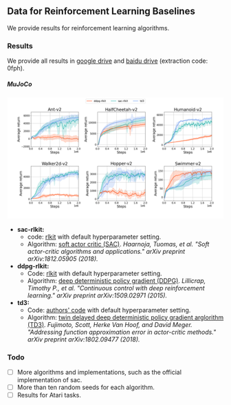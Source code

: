 ## Data for Reinforcement Learning Baselines

We provide results for reinforcement learning algorithms.  



### Results

We provide all results in [google drive](https://drive.google.com/drive/folders/199H4y2Rv_GxNWMPE7aspDXMeax8zySkA?usp=sharing) and [baidu drive](https://pan.baidu.com/s/1GOPS095YwZKl4R12MsttBw) (extraction code: 0fph).

##### MuJoCo

![baselines](https://github.com/MIRALab-USTC/Data-for-Reinforcement-Learning-Baselines/raw/master/baselines.png)

* **sac-rlkit:** 
  * code: [rlkit](https://github.com/vitchyr/rlkit) with default hyperparameter setting.
  * Algorithm: [soft actor critic (SAC)](https://arxiv.org/abs/1812.05905). *Haarnoja, Tuomas, et al. "Soft actor-critic algorithms and applications." arXiv preprint arXiv:1812.05905 (2018).*
* **ddpg-rlkit:**
  * Code: [rlkit](https://github.com/vitchyr/rlkit) with default hyperparameter setting.
  * Algorithm: [deep deterministic policy gradient (DDPG)](https://arxiv.org/abs/1509.02971). *Lillicrap, Timothy P., et al. "Continuous control with deep reinforcement learning." arXiv preprint arXiv:1509.02971 (2015).*
* **td3:** 
  * Code: [authors' code](https://github.com/sfujim/TD3) with default hyperparameter setting.
  * Algorithm: [twin delayed deep deterministic policy gradient arglorithm (TD3)](https://arxiv.org/abs/1802.09477). *Fujimoto, Scott, Herke Van Hoof, and David Meger. "Addressing function approximation error in actor-critic methods." arXiv preprint arXiv:1802.09477 (2018).*



### Todo

- [ ] More algorithms and implementations, such as the official implementation of sac.
- [ ] More than ten random seeds for each algorithm.
- [ ] Results for Atari tasks.
